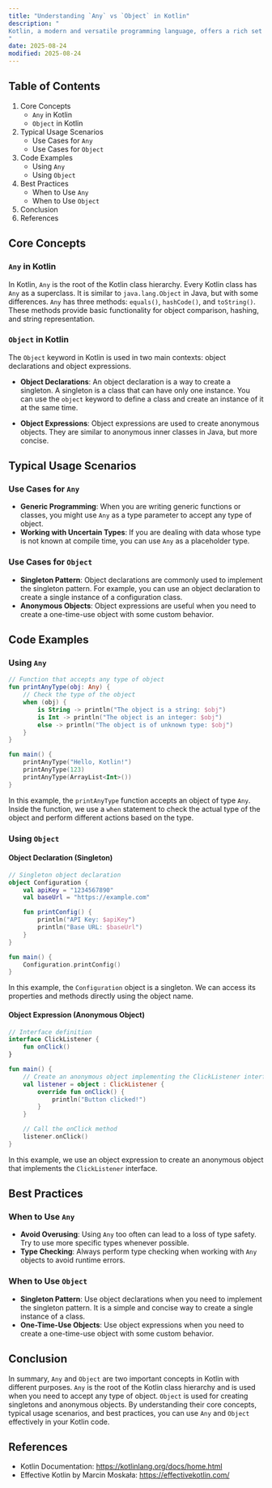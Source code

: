 ```yaml
---
title: "Understanding `Any` vs `Object` in Kotlin"
description: "
Kotlin, a modern and versatile programming language, offers a rich set of features to handle different programming paradigms. Among these features, the concepts of `Any` and `Object` often cause confusion for many developers. In this blog post, we will delve deep into the core concepts of `Any` and `Object` in Kotlin, explore their typical usage scenarios, and discuss best practices for using them effectively.
"
date: 2025-08-24
modified: 2025-08-24
---
```


## Table of Contents
1. Core Concepts
    - `Any` in Kotlin
    - `Object` in Kotlin
2. Typical Usage Scenarios
    - Use Cases for `Any`
    - Use Cases for `Object`
3. Code Examples
    - Using `Any`
    - Using `Object`
4. Best Practices
    - When to Use `Any`
    - When to Use `Object`
5. Conclusion
6. References

## Core Concepts

### `Any` in Kotlin
In Kotlin, `Any` is the root of the Kotlin class hierarchy. Every Kotlin class has `Any` as a superclass. It is similar to `java.lang.Object` in Java, but with some differences. `Any` has three methods: `equals()`, `hashCode()`, and `toString()`. These methods provide basic functionality for object comparison, hashing, and string representation.

### `Object` in Kotlin
The `Object` keyword in Kotlin is used in two main contexts: object declarations and object expressions.

- **Object Declarations**: An object declaration is a way to create a singleton. A singleton is a class that can have only one instance. You can use the `object` keyword to define a class and create an instance of it at the same time.

- **Object Expressions**: Object expressions are used to create anonymous objects. They are similar to anonymous inner classes in Java, but more concise.

## Typical Usage Scenarios

### Use Cases for `Any`
- **Generic Programming**: When you are writing generic functions or classes, you might use `Any` as a type parameter to accept any type of object.
- **Working with Uncertain Types**: If you are dealing with data whose type is not known at compile time, you can use `Any` as a placeholder type.

### Use Cases for `Object`
- **Singleton Pattern**: Object declarations are commonly used to implement the singleton pattern. For example, you can use an object declaration to create a single instance of a configuration class.
- **Anonymous Objects**: Object expressions are useful when you need to create a one-time-use object with some custom behavior.

## Code Examples

### Using `Any`
```kotlin
// Function that accepts any type of object
fun printAnyType(obj: Any) {
    // Check the type of the object
    when (obj) {
        is String -> println("The object is a string: $obj")
        is Int -> println("The object is an integer: $obj")
        else -> println("The object is of unknown type: $obj")
    }
}

fun main() {
    printAnyType("Hello, Kotlin!")
    printAnyType(123)
    printAnyType(ArrayList<Int>())
}
```
In this example, the `printAnyType` function accepts an object of type `Any`. Inside the function, we use a `when` statement to check the actual type of the object and perform different actions based on the type.

### Using `Object`

#### Object Declaration (Singleton)
```kotlin
// Singleton object declaration
object Configuration {
    val apiKey = "1234567890"
    val baseUrl = "https://example.com"

    fun printConfig() {
        println("API Key: $apiKey")
        println("Base URL: $baseUrl")
    }
}

fun main() {
    Configuration.printConfig()
}
```
In this example, the `Configuration` object is a singleton. We can access its properties and methods directly using the object name.

#### Object Expression (Anonymous Object)
```kotlin
// Interface definition
interface ClickListener {
    fun onClick()
}

fun main() {
    // Create an anonymous object implementing the ClickListener interface
    val listener = object : ClickListener {
        override fun onClick() {
            println("Button clicked!")
        }
    }

    // Call the onClick method
    listener.onClick()
}
```
In this example, we use an object expression to create an anonymous object that implements the `ClickListener` interface.

## Best Practices

### When to Use `Any`
- **Avoid Overusing**: Using `Any` too often can lead to a loss of type safety. Try to use more specific types whenever possible.
- **Type Checking**: Always perform type checking when working with `Any` objects to avoid runtime errors.

### When to Use `Object`
- **Singleton Pattern**: Use object declarations when you need to implement the singleton pattern. It is a simple and concise way to create a single instance of a class.
- **One-Time-Use Objects**: Use object expressions when you need to create a one-time-use object with some custom behavior.

## Conclusion
In summary, `Any` and `Object` are two important concepts in Kotlin with different purposes. `Any` is the root of the Kotlin class hierarchy and is used when you need to accept any type of object. `Object` is used for creating singletons and anonymous objects. By understanding their core concepts, typical usage scenarios, and best practices, you can use `Any` and `Object` effectively in your Kotlin code.

## References
- Kotlin Documentation: https://kotlinlang.org/docs/home.html
- Effective Kotlin by Marcin Moskała: https://effectivekotlin.com/